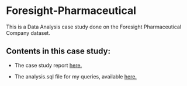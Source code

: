 # Foresight-Pharmaceutical

This is a Data Analysis case study done on the Foresight Pharmaceutical Company dataset.

## Contents in this case study:

* The case study report [here.](https://github.com/vaxdata22/Foresight-Pharmaceutical/blob/main/Case%20Study%20Report.md)

* The analysis.sql file for my queries, available [here.](https://github.com/vaxdata22/Foresight-Pharmaceutical/blob/main/analysis.sql)
